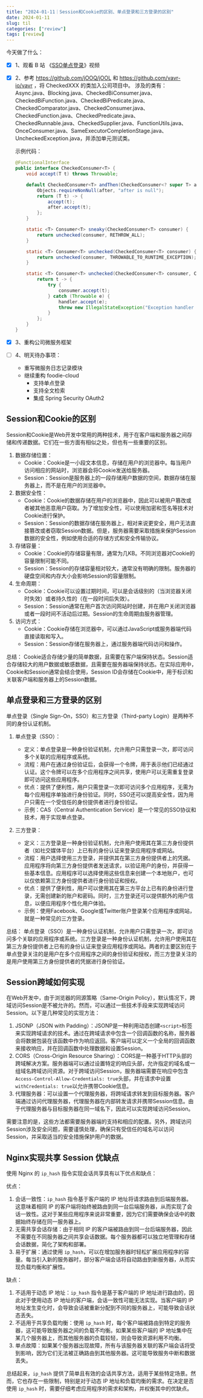 ```yaml
---
title: "2024-01-11｜Session和Cookie的区别、单点登录和三方登录的区别"
date: 2024-01-11
slug: til
categories: ["review"]
tags: [review]
---
```


今天做了什么：

- [x] 1、观看 B 站 《[SSO单点登录](https://www.bilibili.com/video/BV1ht4y1E7EL?p=1)》视频
- [x] 2、参考  https://github.com/jOOQ/jOOL 和 https://github.com/vavr-io/vavr ，将 CheckedXXX 的类加入公司项目中。
  涉及的类有：Async.java、Blocking.java、CheckedBiConsumer.java、CheckedBiFunction.java、CheckedBiPredicate.java、CheckedComparator.java、CheckedConsumer.java、CheckedFunction.java、CheckedPredicate.java、CheckedRunnable.java、CheckedSupplier.java、FunctionUtils.java、OnceConsumer.java、SameExecutorCompletionStage.java、UncheckedException.java，并添加单元测试类。

  示例代码：

  ```java
  @FunctionalInterface
  public interface CheckedConsumer<T> {
      void accept(T t) throws Throwable;
  
      default CheckedConsumer<T> andThen(CheckedConsumer<? super T> after) {
          Objects.requireNonNull(after, "after is null");
          return (T t) -> {
              accept(t);
              after.accept(t);
          };
      }
  
      static <T> Consumer<T> sneaky(CheckedConsumer<T> consumer) {
          return unchecked(consumer, RETHROW_ALL);
      }
  
      static <T> Consumer<T> unchecked(CheckedConsumer<T> consumer) {
          return unchecked(consumer, THROWABLE_TO_RUNTIME_EXCEPTION);
      }
  
      static <T> Consumer<T> unchecked(CheckedConsumer<T> consumer, Consumer<Throwable> handler) {
          return t -> {
              try {
                  consumer.accept(t);
              } catch (Throwable e) {
                  handler.accept(e);
                  throw new IllegalStateException("Exception handler must throw a RuntimeException", e);
              }
          };
      }
  }
  ```
- [x] 3、重构公司微服务框架
- [ ] 4、明天待办事项：
  - 重写微服务日志记录模块
  - 继续重构 foodie-cloud
    - 支持单点登录
    - 支持全文检索
    - 集成 Spring Security OAuth2



## Session和Cookie的区别
Session和Cookie是Web开发中常用的两种技术，用于在客户端和服务器之间存储和传递数据。它们在一些方面有相似之处，但也有一些重要的区别。

1. 数据存储位置：
   - Cookie：Cookie是一小段文本信息，存储在用户的浏览器中。每当用户访问相应的网站时，浏览器会将Cookie发送给服务器。
   - Session：Session是服务器上的一段存储用户数据的空间，数据存储在服务器上，而不是在用户的浏览器中。
2. 数据安全性：
   - Cookie：Cookie的数据存储在用户的浏览器中，因此可以被用户篡改或者被其他恶意用户窃取。为了增加安全性，可以使用加密和签名等技术对Cookie进行保护。
   - Session：Session的数据存储在服务器上，相对来说更安全，用户无法直接篡改或者窃取Session数据。但是，服务器需要采取措施来保护Session数据的安全性，例如使用合适的存储方式和安全传输协议。
3. 存储容量：
   - Cookie：Cookie的存储容量有限，通常为几KB。不同浏览器对Cookie的容量限制可能不同。
   - Session：Session的存储容量相对较大，通常没有明确的限制。服务器的硬盘空间和内存大小会影响Session的容量限制。
4. 生命周期：
   - Cookie：Cookie可以设置过期时间，可以是会话级别的（当浏览器关闭时失效）或者持久性的（在一段时间后失效）。
   - Session：Session通常在用户首次访问网站时创建，并在用户关闭浏览器或者一段时间不活动后过期。Session的生命周期由服务器管理。
5. 访问方式：
   - Cookie：Cookie存储在浏览器中，可以通过JavaScript或服务器端代码直接读取和写入。
   - Session：Session存储在服务器上，通过服务器端代码访问和操作。

总结：
Cookie适合存储少量的简单数据，且需要在客户端保持状态。Session适合存储较大的用户数据或敏感数据，且需要在服务器端保持状态。在实际应用中，Cookie和Session通常会结合使用，Session ID会存储在Cookie中，用于标识和关联客户端和服务器上的Session数据。

## 单点登录和三方登录的区别

单点登录（Single Sign-On，SSO）和三方登录（Third-party Login）是两种不同的身份认证机制。

1. 单点登录（SSO）：
   - 定义：单点登录是一种身份验证机制，允许用户只需登录一次，即可访问多个关联的应用程序或系统。
   - 流程：用户在通过身份验证后，会获得一个令牌，用于表示他们已经通过认证。这个令牌可以在多个应用程序之间共享，使用户可以无需重复登录即可访问这些应用程序。
   - 优点：提供了便利性，用户只需登录一次即可访问多个应用程序，无需为每个应用程序单独进行身份验证。同时，SSO还可以提高安全性，因为用户只需在一个受信任的身份提供者进行身份验证。
   - 示例：CAS（Central Authentication Service）是一个常见的SSO协议和技术，用于实现单点登录。

2. 三方登录：
   - 定义：三方登录是一种身份验证机制，允许用户使用其在第三方身份提供者（如社交媒体平台）上已有的身份认证来登录应用程序或网站。
   - 流程：用户选择使用三方登录，并提供其在第三方身份提供者上的凭据。应用程序将向第三方身份提供者发送请求，以验证用户的身份，并获得一些基本信息。应用程序可以选择使用这些信息来创建一个本地账户，也可以仅依赖第三方身份提供者进行身份验证和授权。
   - 优点：提供了便利性，用户可以使用其在第三方平台上已有的身份进行登录，无需创建新的账户和密码。同时，三方登录还可以提供额外的用户信息，以便应用程序个性化用户体验。
   - 示例：使用Facebook、Google或Twitter账户登录某个应用程序或网站，就是一种常见的三方登录。

总结：
单点登录（SSO）是一种身份认证机制，允许用户只需登录一次，即可访问多个关联的应用程序或系统。三方登录是一种身份认证机制，允许用户使用其在第三方身份提供者上已有的身份认证来登录应用程序或网站。两者的主要区别在于单点登录关注的是用户在多个应用程序之间的身份验证和授权，而三方登录关注的是用户使用第三方身份提供者的凭据进行身份验证。



## Session跨域如何实现

在Web开发中，由于浏览器的同源策略（Same-Origin Policy），默认情况下，跨域访问Session是不被允许的。然而，可以通过一些技术手段来实现跨域访问Session。以下是几种常见的实现方法：

1. JSONP（JSON with Padding）：JSONP是一种利用动态创建`<script>`标签来实现跨域请求的技术。通过在跨域请求中包含一个回调函数的名称，服务器会将数据包装在该函数中作为响应返回。客户端可以定义一个全局的回调函数来接收响应，并在回调函数中处理数据和设置Session。
2. CORS（Cross-Origin Resource Sharing）：CORS是一种基于HTTP头部的跨域解决方案。服务器端可以通过设置特定的响应头部，允许指定的域名或一组域名跨域访问资源。对于跨域访问Session，服务器端需要在响应中包含`Access-Control-Allow-Credentials: true`头部，并在请求中设置`withCredentials: true`以允许携带Cookie信息。
3. 代理服务器：可以设置一个代理服务器，将跨域请求转发到目标服务器。客户端通过访问代理服务器，代理服务器在内部转发请求并携带Session信息。由于代理服务器与目标服务器在同一域名下，因此可以实现跨域访问Session。

需要注意的是，这些方法都需要服务器端的支持和相应的配置。另外，跨域访问Session涉及安全问题，需要谨慎处理，确保只有受信任的域名可以访问Session，并采取适当的安全措施保护用户的数据。



## Nginx实现共享 Session 优缺点

使用 Nginx 的 `ip_hash` 指令实现会话共享具有以下优点和缺点：

优点：

1. 会话一致性：`ip_hash` 指令基于客户端的 IP 地址将请求路由到后端服务器。这意味着相同 IP 的客户端将始终被路由到同一台后端服务器，从而实现了会话一致性。这对于某些应用程序来说非常重要，因为它们需要确保会话中的数据始终存储在同一服务器上。
2. 无需共享会话存储：由于相同 IP 的客户端被路由到同一台后端服务器，因此不需要在不同服务器之间共享会话数据。每个服务器都可以独立地管理和存储会话数据，简化了架构和部署。
3. 易于扩展：通过使用 `ip_hash`，可以在增加服务器时轻松扩展应用程序的容量。每当引入新的服务器时，部分客户端会话将自动路由到新服务器，从而实现负载均衡和扩展性。

缺点：

1. 不适用于动态 IP 地址：`ip_hash` 指令是基于客户端的 IP 地址进行路由的，因此对于使用动态 IP 地址的客户端，会话一致性可能无法实现。当客户端的 IP 地址发生变化时，会导致会话被重新分配到不同的服务器上，可能导致会话状态丢失。
2. 不适用于共享负载均衡：使用 `ip_hash` 时，每个客户端被路由到特定的服务器，这可能导致服务器之间的负载不均衡。如果某些客户端的 IP 地址集中在某几个服务器上，而其他服务器的负载较轻，则会导致资源利用不均衡。
3. 单点故障：如果某个服务器出现故障，所有与该服务器关联的客户端会话将受到影响，因为它们无法被正确路由到其他服务器。这可能导致服务中断和数据丢失。

总结起来，`ip_hash` 提供了简单且有效的会话共享方法，适用于某些特定场景。然而，它也存在一些限制，特别是对于动态 IP 地址和负载均衡的需求。在决定是否使用 `ip_hash` 时，需要仔细考虑应用程序的需求和架构，并权衡其中的优缺点。